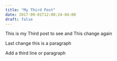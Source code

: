 ```yaml
---
title: "My Third Post"
date: 2017-09-01T12:00:24-04:00
draft: false
---
```


This is my Third post to see and This change again 

Last change this is a paragraph

Add a third line or paragraph
